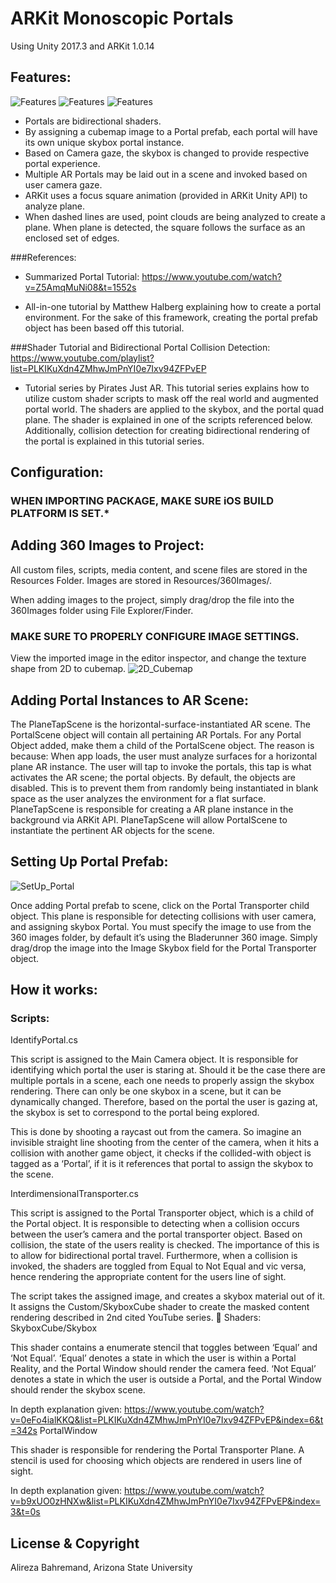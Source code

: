 # ARKit Monoscopic Portals
Using Unity 2017.3 and ARKit 1.0.14



## Features:
![Features](http://i.imgur.com/vBg4qbP.gif)
![Features](http://i.imgur.com/WWwhXBv.gif)
![Features](http://i.imgur.com/UdJg4Tz.gif)
* Portals are bidirectional shaders.
* By assigning a cubemap image to a Portal prefab, each portal will have its own unique skybox portal instance. 
* Based on Camera gaze, the skybox is changed to provide respective portal experience.
* Multiple AR Portals may be laid out in a scene and invoked based on user camera gaze.
* ARKit uses a focus square animation (provided in ARKit Unity API) to analyze plane. 
* When dashed lines are used, point clouds are being analyzed to create a plane. When plane is detected, the square follows the surface as an enclosed set of edges.

###References:
* Summarized Portal Tutorial:
https://www.youtube.com/watch?v=Z5AmqMuNi08&t=1552s

* All-in-one tutorial by Matthew Halberg explaining how to create a portal environment. For the sake of this framework, creating the portal prefab object has been based off this tutorial.

###Shader Tutorial and Bidirectional Portal Collision Detection:
https://www.youtube.com/playlist?list=PLKIKuXdn4ZMhwJmPnYI0e7Ixv94ZFPvEP

* Tutorial series by Pirates Just AR. This tutorial series explains how to utilize custom shader scripts to mask off the real world and augmented portal world. The shaders are applied to the skybox, and the portal quad plane. The shader is explained in one of the scripts referenced below. Additionally, collision detection for creating bidirectional rendering of the portal is explained in this tutorial series.




## Configuration:

### ****WHEN IMPORTING PACKAGE, MAKE SURE iOS BUILD PLATFORM IS SET.*****

## Adding 360 Images to Project:
All custom files, scripts, media content, and scene files are stored in the Resources Folder. Images are stored in Resources/360Images/.

When adding images to the project, simply drag/drop the file into the 360Images folder using File Explorer/Finder.
### MAKE SURE TO PROPERLY CONFIGURE IMAGE SETTINGS. 
View the imported image in the editor inspector, and change the texture shape from 2D to cubemap.
![2D_Cubemap](https://i.imgur.com/xuFw4YC.gif)


## Adding Portal Instances to AR Scene:


The PlaneTapScene is the horizontal-surface-instantiated AR scene. 
The PortalScene object will contain all pertaining AR Portals. 
For any Portal Object added, make them a child of the PortalScene object. 
The reason is because:
When app loads, the user must analyze surfaces for a horizontal plane AR instance.
The user will tap to invoke the portals, this tap is what activates the AR scene; the portal objects. By default, the objects are disabled. This is to prevent them from randomly being instantiated in blank space as the user analyzes the environment for a flat surface.
PlaneTapScene is responsible for creating a AR plane instance in the background via ARKit API. PlaneTapScene will allow PortalScene to instantiate the pertinent AR objects for the scene.

## Setting Up Portal Prefab:
![SetUp_Portal](https://i.imgur.com/izaZfLQ.gifv)

Once adding Portal prefab to scene, click on the Portal Transporter child object. 
This plane is responsible for detecting collisions with user camera, and assigning skybox Portal.
You must specify the image to use from the 360 images folder, by default it’s using the Bladerunner 360 image. 
Simply drag/drop the image into the Image Skybox field for the Portal Transporter object.




## How it works:

### Scripts:

IdentifyPortal.cs

This script is assigned to the Main Camera object. It is responsible for identifying which portal the user is staring at. Should it be the case there are multiple portals in a scene, each one needs to properly assign the skybox rendering. There can only be one skybox in a scene, but it can be dynamically changed. Therefore, based on the portal the user is gazing at, the skybox is set to correspond to the portal being explored.

This is done by shooting a raycast out from the camera. So imagine an invisible straight line shooting from the center of the camera, when it hits a collision with another game object, it checks if the collided-with object is tagged as a ‘Portal’, if it is it references that portal to assign the skybox to the scene.

InterdimensionalTransporter.cs

This script is assigned to the Portal Transporter object, which is a child of the Portal object. It is responsible to detecting when a collision occurs between the user’s camera and the portal transporter object. Based on collision, the state of the users reality is checked. The importance of this is to allow for bidirectional portal travel. Furthermore, when a collision is invoked, the shaders are toggled from Equal to Not Equal and vic versa, hence rendering the appropriate content for the users line of sight. 

The script takes the assigned image, and creates a skybox material out of it. It assigns the Custom/SkyboxCube shader to create the masked content rendering described in 2nd cited YouTube series.

Shaders:
SkyboxCube/Skybox


This shader contains a enumerate stencil that toggles between ‘Equal’ and ‘Not Equal’. 
‘Equal’ denotes a state in which the user is within a Portal Reality, and the Portal Window should render the camera feed.
‘Not Equal’ denotes a state in which the user is outside a Portal, and the Portal Window should render the skybox scene.

In depth explanation given:
https://www.youtube.com/watch?v=0eFo4ialKKQ&list=PLKIKuXdn4ZMhwJmPnYI0e7Ixv94ZFPvEP&index=6&t=342s
PortalWindow

This shader is responsible for rendering the Portal Transporter Plane. A stencil is used for choosing which objects are rendered in users line of sight. 

In depth explanation given:
https://www.youtube.com/watch?v=b9xUO0zHNXw&list=PLKIKuXdn4ZMhwJmPnYI0e7Ixv94ZFPvEP&index=3&t=0s

## License & Copyright

Alireza Bahremand, Arizona State University
